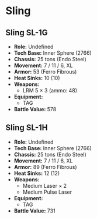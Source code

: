 # Sling
## Sling SL-1G
- **Role:** Undefined
- **Tech Base:** Inner Sphere (2766)
- **Chassis:** 25 tons (Endo Steel)
- **Movement:** 7 / 11 / 6, XL
- **Armor:** 53 (Ferro Fibrous)
- **Heat Sinks:** 10 (10)
- **Weapons:**
  - LRM 5 × 3 (ammo: 48)
- **Equipment:**
  - TAG
- **Battle Value:** 578

## Sling SL-1H
- **Role:** Undefined
- **Tech Base:** Inner Sphere (2766)
- **Chassis:** 25 tons (Endo Steel)
- **Movement:** 7 / 11 / 6, XL
- **Armor:** 89 (Ferro Fibrous)
- **Heat Sinks:** 12 (12)
- **Weapons:**
  - Medium Laser × 2
  - Medium Pulse Laser
- **Equipment:**
  - TAG
- **Battle Value:** 731

